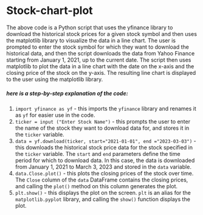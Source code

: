 # Stock-chart-plot
The above code is a Python script that uses the yfinance library to download the historical stock prices for a given stock symbol and then uses the matplotlib library to visualize the data in a line chart. The user is prompted to enter the stock symbol for which they want to download the historical data, and then the script downloads the data from Yahoo Finance starting from January 1, 2021, up to the current date. The script then uses matplotlib to plot the data in a line chart with the date on the x-axis and the closing price of the stock on the y-axis. The resulting line chart is displayed to the user using the matplotlib library.

##### here is a step-by-step explanation of the code:
1. ```import yfinance as yf``` - this imports the ```yfinance``` library and renames it as ```yf``` for easier use in the code.
2. ```ticker = input ("Enter Stock Name")``` - this prompts the user to enter the name of the stock they want to download data for, and stores it in the ```ticker``` variable.
3. ```data = yf.download(ticker, start="2021-01-01", end ="2023-03-03")``` - this downloads the historical stock price data for the stock specified in the ```ticker``` variable. The ```start``` and ```end``` parameters define the time period for which to download data. In this case, the data is downloaded from January 1, 2021 to March 3, 2023 and stored in the ```data``` variable.
4. ```data.Close.plot()``` - this plots the closing prices of the stock over time. The ```Close``` column of the ```data``` DataFrame contains the closing prices, and calling the ```plot()``` method on this column generates the plot.
5. ```plt.show()``` - this displays the plot on the screen. ```plt``` is an alias for the ```matplotlib.pyplot``` library, and calling the ```show()``` function displays the plot.
